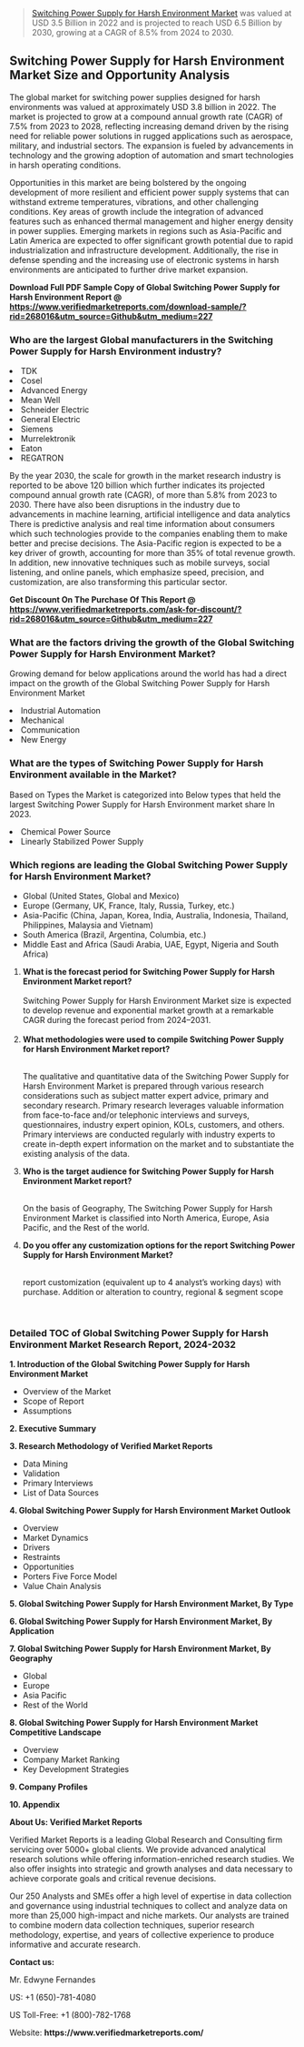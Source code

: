 <blockquote><p><p><a href="https://www.verifiedmarketreports.com/download-sample/?rid=268016&utm_source=Github&utm_medium=227" target="_blank">Switching Power Supply for Harsh Environment Market</a> was valued at USD 3.5 Billion in 2022 and is projected to reach USD 6.5 Billion by 2030, growing at a CAGR of 8.5% from 2024 to 2030.</p></blockquote><p><h2>Switching Power Supply for Harsh Environment Market Size and Opportunity Analysis</h2> <p>The global market for switching power supplies designed for harsh environments was valued at approximately USD 3.8 billion in 2022. The market is projected to grow at a compound annual growth rate (CAGR) of 7.5% from 2023 to 2028, reflecting increasing demand driven by the rising need for reliable power solutions in rugged applications such as aerospace, military, and industrial sectors. The expansion is fueled by advancements in technology and the growing adoption of automation and smart technologies in harsh operating conditions.</p> <p>Opportunities in this market are being bolstered by the ongoing development of more resilient and efficient power supply systems that can withstand extreme temperatures, vibrations, and other challenging conditions. Key areas of growth include the integration of advanced features such as enhanced thermal management and higher energy density in power supplies. Emerging markets in regions such as Asia-Pacific and Latin America are expected to offer significant growth potential due to rapid industrialization and infrastructure development. Additionally, the rise in defense spending and the increasing use of electronic systems in harsh environments are anticipated to further drive market expansion.</p> </p><p class=""><strong>Download Full PDF Sample Copy of Global Switching Power Supply for Harsh Environment Report @ <a href="https://www.verifiedmarketreports.com/download-sample/?rid=268016&amp;utm_source=Github&amp;utm_medium=227" target="_blank">https://www.verifiedmarketreports.com/download-sample/?rid=268016&amp;utm_source=Github&amp;utm_medium=227</a></strong></p><h3 id="" class="">Who are the largest Global manufacturers in the Switching Power Supply for Harsh Environment industry?</h3><p><li>TDK</li><li> Cosel</li><li> Advanced Energy</li><li> Mean Well</li><li> Schneider Electric</li><li> General Electric</li><li> Siemens</li><li> Murrelektronik</li><li> Eaton</li><li> REGATRON</li></p><div class=""><div class="" dir="" data-message-author-role="" data-message-id="" data-message-model-slug=""><div class=""><div class=""><div class=""><div class="" dir="" data-message-author-role="" data-message-id="" data-message-model-slug=""><div class=""><div class=""><p>By the year 2030, the scale for growth in the market research industry is reported to be above 120 billion which further indicates its projected compound annual growth rate (CAGR), of more than 5.8% from 2023 to 2030. There have also been disruptions in the industry due to advancements in machine learning, artificial intelligence and data analytics There is predictive analysis and real time information about consumers which such technologies provide to the companies enabling them to make better and precise decisions. The Asia-Pacific region is expected to be a key driver of growth, accounting for more than 35% of total revenue growth. In addition, new innovative techniques such as mobile surveys, social listening, and online panels, which emphasize speed, precision, and customization, are also transforming this particular sector.</p><p><strong>Get Discount On The Purchase Of This Report @&nbsp; <a href="https://www.verifiedmarketreports.com/ask-for-discount/?rid=268016&amp;utm_source=Github&amp;utm_medium=227" target="_blank">https://www.verifiedmarketreports.com/ask-for-discount/?rid=268016&amp;utm_source=Github&amp;utm_medium=227</a></strong></p></div></div></div></div></div></div></div></div><h3 id="" class="">What are the factors driving the growth of the Global Switching Power Supply for Harsh Environment Market?</h3><p id="" class="">Growing demand for below applications around the world has had a direct impact on the growth of the Global Switching Power Supply for Harsh Environment Market</p><p id="" class=""><li>Industrial Automation</li><li> Mechanical</li><li> Communication</li><li> New Energy</li></p><h3 id="" class="">What are the types of Switching Power Supply for Harsh Environment available in the Market?</h3><p id="" class="">Based on Types the Market is categorized into Below types that held the largest Switching Power Supply for Harsh Environment market share In 2023.</p><p id="" class=""><li>Chemical Power Source</li><li> Linearly Stabilized Power Supply</li></p><h3 id="" class="">Which regions are leading the Global Switching Power Supply for Harsh Environment Market?</h3><ul><li>Global (United States, Global and Mexico)</li><li>Europe (Germany, UK, France, Italy, Russia, Turkey, etc.)</li><li>Asia-Pacific (China, Japan, Korea, India, Australia, Indonesia, Thailand, Philippines, Malaysia and Vietnam)</li><li>South America (Brazil, Argentina, Columbia, etc.)</li><li>Middle East and Africa (Saudi Arabia, UAE, Egypt, Nigeria and South Africa)</li></ul><p><ol><li><strong>What is the forecast period for Switching Power Supply for Harsh Environment Market report?<br /></strong><br /><span data-sheets-root="1" data-sheets-value="{&quot;1&quot;:2,&quot;2&quot;:&quot;XXXX size is expected to develop revenue and exponential market growth at a remarkable CAGR during the forecast period from 2024&ndash;2030.&quot;}" data-sheets-userformat="{&quot;2&quot;:12674,&quot;4&quot;:{&quot;1&quot;:2,&quot;2&quot;:16776960},&quot;10&quot;:2,&quot;11&quot;:0,&quot;15&quot;:&quot;Arial&quot;,&quot;16&quot;:12}">Switching Power Supply for Harsh Environment Market size is expected to develop revenue and exponential market growth at a remarkable CAGR during the forecast period from 2024&ndash;2031.</span><br /><br /></li><li><strong>What methodologies were used to compile Switching Power Supply for Harsh Environment Market report?<br /><br /></strong><p>The qualitative and quantitative data of the&nbsp;Switching Power Supply for Harsh Environment Market is prepared through various research considerations such as subject matter expert advice, primary and secondary research. Primary research leverages valuable information from face-to-face and/or telephonic interviews and surveys, questionnaires, industry expert opinion, KOLs, customers, and others. Primary interviews are conducted regularly with industry experts to create in-depth expert information on the market and to substantiate the existing analysis of the data.&nbsp;</p></li><li><strong>Who is the target audience for Switching Power Supply for Harsh Environment Market report?<br /><br /></strong><p>On the basis of Geography, The&nbsp;Switching Power Supply for Harsh Environment Market is classified into North America, Europe, Asia Pacific, and the Rest of the world.</p></li><li><strong>Do you offer any customization options for the report Switching Power Supply for Harsh Environment Market?<br /><br /></strong><p>report customization (equivalent up to 4 analyst&rsquo;s working days) with purchase. Addition or alteration to country, regional &amp; segment scope</p><p>&nbsp;</p></li></ol></p><h3 id="" class="">Detailed TOC of Global Switching Power Supply for Harsh Environment Market Research Report, 2024-2032</h3><p id="" class=""><strong>1. Introduction of the Global Switching Power Supply for Harsh Environment Market</strong></p><ul><li>Overview of the Market</li><li>Scope of Report</li><li>Assumptions</li></ul><p id="" class=""><strong>2. Executive Summary</strong></p><p id="" class=""><strong>3. Research Methodology of&nbsp;Verified Market Reports</strong></p><ul><li>Data Mining</li><li>Validation</li><li>Primary Interviews</li><li>List of Data Sources</li></ul><p id="" class=""><strong>4. Global Switching Power Supply for Harsh Environment Market Outlook</strong></p><ul><li>Overview</li><li>Market Dynamics</li><li>Drivers</li><li>Restraints</li><li>Opportunities</li><li>Porters Five Force Model</li><li>Value Chain Analysis</li></ul><p id="" class=""><strong>5. Global Switching Power Supply for Harsh Environment Market, By&nbsp;Type</strong></p><p id="" class=""><strong>6. Global Switching Power Supply for Harsh Environment Market, By Application</strong></p><p id="" class=""><strong>7. Global Switching Power Supply for Harsh Environment Market, By Geography</strong></p><ul><li>Global</li><li>Europe</li><li>Asia Pacific</li><li>Rest of the World</li></ul><p id="" class=""><strong>8. Global Switching Power Supply for Harsh Environment Market Competitive Landscape</strong></p><ul><li>Overview</li><li>Company Market Ranking</li><li>Key Development Strategies</li></ul><p id="" class=""><strong>9. Company Profiles</strong></p><p id="" class=""><strong>10. Appendix</strong></p><p id="" class=""><strong>About Us: Verified Market Reports</strong></p><p id="" class="">Verified Market Reports is a leading Global Research and Consulting firm servicing over 5000+ global clients. We provide advanced analytical research solutions while offering information-enriched research studies. We also offer insights into strategic and growth analyses and data necessary to achieve corporate goals and critical revenue decisions.</p><p id="" class="">Our 250 Analysts and SMEs offer a high level of expertise in data collection and governance using industrial techniques to collect and analyze data on more than 25,000 high-impact and niche markets. Our analysts are trained to combine modern data collection techniques, superior research methodology, expertise, and years of collective experience to produce informative and accurate research.</p><p id="" class=""><strong>Contact us:</strong></p><p id="" class="">Mr. Edwyne Fernandes</p><p id="" class="">US: +1 (650)-781-4080</p><p id="" class="">US Toll-Free: +1 (800)-782-1768</p><p id="" class="">Website: <a target="" data-test-app-aware-link=""><strong>https://www.verifiedmarketreports.com/</strong></a></p>
